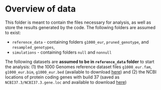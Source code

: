 # Overview of data

This folder is meant to contain the files necessary for analysis, as well as 
store the results generated by the code. The following folders are assumed to exist:

- `reference_data` - containing folders `g1000_eur`, `pruned_genotype`, and `resampled_genotypes`,
- `simulations` - containing folders `null` and `nonnull`

The following datasets are __assumed to be in `reference_data` folder__ to start 
the analysis: (1) the 1000 Genomes reference dataset files `g1000_eur.fam`, `g1000_eur.bim`, `g1000_eur.bed` (available to download
[here](https://ctg.cncr.nl/software/MAGMA/ref_data/g1000_eur.zip)) and (2) the NCBI locations
of protein coding genes with build 37 (saved as `NCBI37.3/NCBI37.3.gene.loc` and available to download [here](https://ctg.cncr.nl/software/MAGMA/aux_files/NCBI37.3.zip))
